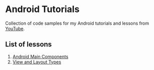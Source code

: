 # Android Tutorials
Collection of code samples for my Android tutorials and lessons from [YouTube](https://www.youtube.com/channel/UCA21txLFo15Ey4KEm-vlisg).

## List of lessons

1. [Android Main Components](https://github.com/ShiftHackZ/AndroidTutorials/tree/master/1_Android_Main_Components)
2. [View and Layout Types](https://github.com/ShiftHackZ/AndroidTutorials/tree/master/2_View_Layout_Types)
